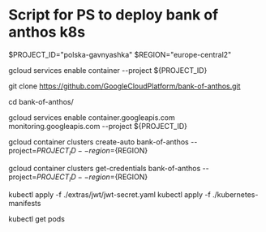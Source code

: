 # Script for PS to deploy bank of anthos k8s

$PROJECT_ID="polska-gavnyashka"
$REGION="europe-central2"

gcloud services enable container --project ${PROJECT_ID}

git clone https://github.com/GoogleCloudPlatform/bank-of-anthos.git

cd bank-of-anthos/

gcloud services enable container.googleapis.com monitoring.googleapis.com --project ${PROJECT_ID}

gcloud container clusters create-auto bank-of-anthos  --project=${PROJECT_ID} --region=${REGION}

gcloud container clusters get-credentials bank-of-anthos --project=${PROJECT_ID} --region=${REGION}

kubectl apply -f ./extras/jwt/jwt-secret.yaml
kubectl apply -f ./kubernetes-manifests

kubectl get pods